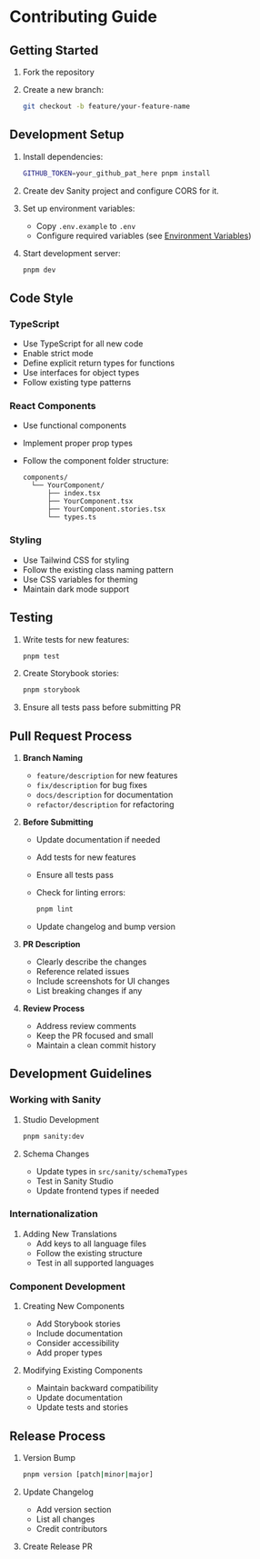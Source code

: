 # Contributing Guide

## Getting Started

1. Fork the repository

2. Create a new branch:

   ```bash
   git checkout -b feature/your-feature-name
   ```

## Development Setup

1. Install dependencies:

   ```bash
   GITHUB_TOKEN=your_github_pat_here pnpm install
   ```

2. Create dev Sanity project and configure CORS for it.

3. Set up environment variables:

   - Copy `.env.example` to `.env`
   - Configure required variables (see [Environment Variables](env.md))

4. Start development server:

   ```bash
   pnpm dev
   ```

## Code Style

### TypeScript

- Use TypeScript for all new code
- Enable strict mode
- Define explicit return types for functions
- Use interfaces for object types
- Follow existing type patterns

### React Components

- Use functional components
- Implement proper prop types
- Follow the component folder structure:

  ```text
  components/
    └── YourComponent/
        ├── index.tsx
        ├── YourComponent.tsx
        ├── YourComponent.stories.tsx
        └── types.ts
  ```

### Styling

- Use Tailwind CSS for styling
- Follow the existing class naming pattern
- Use CSS variables for theming
- Maintain dark mode support

## Testing

1. Write tests for new features:

   ```bash
   pnpm test
   ```

2. Create Storybook stories:

   ```bash
   pnpm storybook
   ```

3. Ensure all tests pass before submitting PR

## Pull Request Process

1. **Branch Naming**
   - `feature/description` for new features
   - `fix/description` for bug fixes
   - `docs/description` for documentation
   - `refactor/description` for refactoring

2. **Before Submitting**
   - Update documentation if needed
   - Add tests for new features
   - Ensure all tests pass
   - Check for linting errors:

     ```bash
     pnpm lint
     ```

   - Update changelog and bump version

3. **PR Description**
   - Clearly describe the changes
   - Reference related issues
   - Include screenshots for UI changes
   - List breaking changes if any

4. **Review Process**
   - Address review comments
   - Keep the PR focused and small
   - Maintain a clean commit history

## Development Guidelines

### Working with Sanity

1. Studio Development

   ```bash
   pnpm sanity:dev
   ```

2. Schema Changes
   - Update types in `src/sanity/schemaTypes`
   - Test in Sanity Studio
   - Update frontend types if needed

### Internationalization

1. Adding New Translations
   - Add keys to all language files
   - Follow the existing structure
   - Test in all supported languages

### Component Development

1. Creating New Components
   - Add Storybook stories
   - Include documentation
   - Consider accessibility
   - Add proper types

2. Modifying Existing Components
   - Maintain backward compatibility
   - Update documentation
   - Update tests and stories

## Release Process

1. Version Bump

   ```bash
   pnpm version [patch|minor|major]
   ```

2. Update Changelog
   - Add version section
   - List all changes
   - Credit contributors

3. Create Release PR
